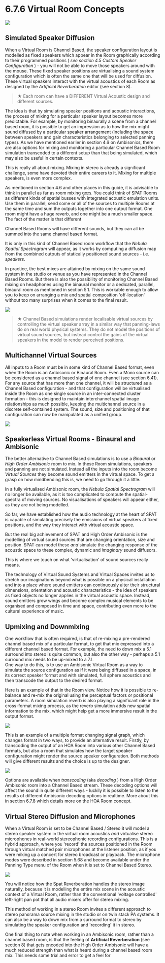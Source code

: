 # 6.7.6 Virtual Room Concepts

![](../include/SpatRevolution_UserGuide_-104.jpg)


## Simulated Speaker Diffusion

When a Virtual Room is Channel Based, the speaker configuration layout is modelled as fixed speakers which appear in the Room graphically according to their
programmed positions ( _see section 4.5 Custom Speaker Configuration_ ) - you will
not be able to move those speakers around with the mouse. These fixed speaker
positions are virtualising a sound system configuration which is often the same one
that will be used for diffusion. These virtual speakers interact with the virtual
acoustics of each Room as designed by the _Artificial Reverberation_ editor (see section 8).

> ★ Each room can have a DIFFERENT Virtual Acoustic design and different sources.

The idea is that by simulating speaker positions and acoustic interactions, the
process of mixing for a particular speaker layout becomes more predictable. For
example, by monitoring binaurally a scene from a channel based room, it is possible to get an impression as to how the mix might sound diffused by a particular
speaker arrangement (including the space between speakers and gain characteristics belonging to selected panning types). As we have mentioned earlier in section
4.6 on Ambisonics, there are also options for mixing and monitoring a particular
Channel Based Room simulation transcoded to a different setup than that being
simulated, which may also be useful in certain contexts.

This is really all about mixing. Mixing in stereo is already a significant challenge,
some have devoted their entire careers to it. Mixing for multiple speakers, is even
more complex.

As mentioned in section 4.6 and other places in this guide, it is advisable to think in
parallel as far as room mixing gœs. You could think of SPAT Rooms as different
kinds of spatial busses with integrated acoustic emulation units. Use them in parallel, send some or all of the sources to multiple Rooms at the same time and sum
the outputs together into one output format. One room might have a huge reverb,
and one might be a much smaller space. The fact of the matter is that different


Channel Based Rooms will have different sounds, but they can all be summed into
the same channel based format.

It is only in this kind of Channel Based room workflow that the _Nebula Spatial Spectrogram_ will appear, as it works by computing a diffusion map from the combined
outputs of statically positioned sound sources - i.e. _speakers_.

In practice, the best mixes are attained by mixing on the same sound system in the
studio or venue as you have represented in the Channel Based Rooms. But there is
also the possibility of monitoring Channel Based mixing on headphones using the
binaural monitor or a dedicated, parallel, binaural room as mentioned in section
5.1. This is workable enough to allow you to keep on arranging a mix and spatial
composition 'off-location' without too many surprises when it comes to the final result.

![](../include/SpatRevolution_UserGuide_-106.jpg)

> ★ Channel Based simulations render localisable virtual sources by
controlling the virtual speaker array in a similar way that panning-laws
do on real world physical systems. They do not model the positions of
virtual sound sources, but instead control the gains of the virtual
speakers in the model to render perceived positions.

## Multichannel Virtual Sources

All inputs to a Room must be in some kind of Channel Based format, even when
the Room is an Ambisonic or Binaural Room. Even a Mono source can be considered as a channel based signal of one channel (see section 6.41). For any source
that has more than one channel, it will be structured as a Channel Based configuration - and that configuration will be virtualised inside the Room as one single
source in an inter-connected cluster formation - this is designed to maintain interchannel spatial image relationships as much possible, keeping the multichannel
source in a discrete self-contained system. The sound, size and positioning of that
configuration can now be manipulated as a unified group.


![](../include/SpatRevolution_UserGuide_-108.jpg)

## Speakerless Virtual Rooms - Binaural and Ambisonic

The better alternative to Channel Based simulations is to use a _Binaural_ or _High
Order Ambisonic_ room to mix. In these Room simulations, speakers and panning
are not simulated. Instead all the inputs into the room become _Virtual Sources_ they become sound emitters in the virtual space. To get a grasp on how mindbending this is, we need to go through it a little.

In a fully virtualised Ambisonic room, the _Nebula Spatial Spectrogram_ will no
longer be available, as it is too complicated to compute the spatial-spectra of moving sources. No visualisations of speakers will appear either, as they are not being
modelled.

So far, we have established how the audio technology at the heart of SPAT is capable of simulating precisely the emissions of virtual speakers at fixed positions,
and the way they interact with virtual acoustic space.

But the real big achievement of SPAT and High Order Ambisonic is the modelling
of virtual sound sources that are changing orientation, size and position. SPAT can
model these _and_ simulate the changing response of the acoustic space to these
complex, dynamic and _imaginary_ sound diffusors.

This is where we touch on what 'virtualisation' of sound sources really means.

The technology of Virtual Sound Systems and Virtual Spaces invites us to stretch
our imaginations beyond what is possible on a physical installation and into a place
where sound emitters can continuously alter their structural dimensions, orientation and acoustic characteristics - the idea of speakers as fixed objects no longer
applies in the virtual acoustic space. Instead, sound emitters grow wings and become complex musical elements to be organised and composed in time and
space, contributing even more to the cultural experience of music.


## Upmixing and Downmixing

One workflow that is often required, is that of re-mixing a pre-rendered channel
based mix of a particular format, to get that mix expressed into a different channel
based format. For example, the need to down mix a 5.1 surround into stereo is
quite common, but also the other way - perhaps a 5.1 surround mix needs to be
up-mixed to a 7.1.  
One way to do this, is to use an Ambisonic Virtual Room as a way to simulate the
source configuration as if it were being diffused in a space, in its correct speaker
format and with simulated, full sphere acoustics and then transcode the output to
the desired format.  

Here is an example of that in the Room view. Notice how it is possible to re-balance and re-mix the original using the perceptual factors or positional parameters.
A room simulation reverb is also playing a significant role in the cross-format mixing process, as the reverb simulation adds new spatial information to the mix,
which might help get a more immersive result in the output format.

![](../include/SpatRevolution_UserGuide_-110.jpg)

This is an example of a multiple format changing signal graph, which changes format in two ways, to provide an alternative result. Firstly, by transcoding the output
of an HOA Room into various other Channel Based formats, but also a room that
simulates how the target speaker configuration might render the source speaker
configuration. Both methods will give different results and the choice is up to the
designer.

![](../include/SpatRevolution_UserGuide_-112.jpg)

Options are available when _transcoding_ (aka _decoding_ ) from a High Order Ambisonic room into a Channel Based stream. These decoding options will affect the
sound in quite different ways - luckily it is possible to listen to the results of different Ambisonic decoding options in realtime. More about this in section 6.7.8 which
details more on the HOA Room concept.

## Virtual Stereo Diffusion and Microphones

When a Virtual Room is set to be Channel Based / Stereo it will model a stereo
speaker system in the virtual room acoustics _and_ virtualise stereo microphones in
real-world stereophonic recording configurations. This is a hybrid approach, where
you 'record' the sources positioned in the Room through virtual matched pair microphones at the listener position, as if you were miking up a concert for stereo
broadcast or playback. The microphone modes were described in section 5.68 and
become available under the Panning Type menu of the Room when it is set to
Channel Based Stereo.

![](../include/SpatRevolution_UserGuide_-114.jpg)

You will notice how the Spat Reverberation handles the stereo image naturally, because it is modelling the entire mix scene in the acoustic context of a Virtual Room,
rather than the conventional 'voltage controlled' left-right pan pot that all audio
mixers offer for stereo mixing.

This method of working in a stereo Room invites a different approach to stereo
panorama source mixing in the studio or on twin stack PA systems. It can also be a
way to down mix from a surround format to stereo by simulating the speaker configuration and 'recording' it in stereo.

One final thing to note when working in an Ambisonic room, rather than a channel
based room, is that the feeling of **Artificial Reverberation** (see section 8) that gets
encoded into the High Order Ambisonic will have a much reduced strength than
what is heard during a channel based room mix. This needs some trial and error to
get a feel for

